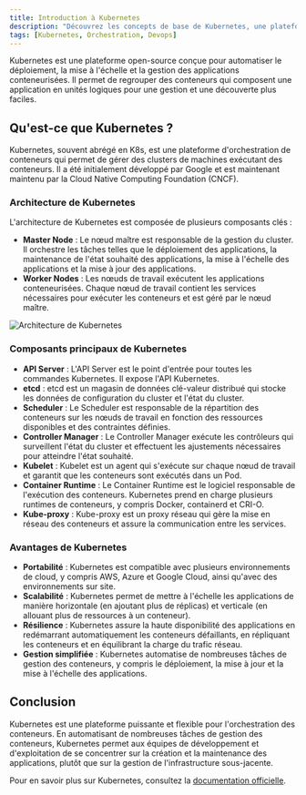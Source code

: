 ```yaml
---
title: Introduction à Kubernetes
description: "Découvrez les concepts de base de Kubernetes, une plateforme d'orchestration de conteneurs."
tags: [Kubernetes, Orchestration, Devops]
---
```


Kubernetes est une plateforme open-source conçue pour automatiser le déploiement, la mise à l'échelle et la gestion des applications conteneurisées. Il permet de regrouper des conteneurs qui composent une application en unités logiques pour une gestion et une découverte plus faciles.

<!--truncate-->

## Qu'est-ce que Kubernetes ?

Kubernetes, souvent abrégé en K8s, est une plateforme d'orchestration de conteneurs qui permet de gérer des clusters de machines exécutant des conteneurs. Il a été initialement développé par Google et est maintenant maintenu par la Cloud Native Computing Foundation (CNCF).

### Architecture de Kubernetes

L'architecture de Kubernetes est composée de plusieurs composants clés :

- **Master Node** : Le nœud maître est responsable de la gestion du cluster. Il orchestre les tâches telles que le déploiement des applications, la maintenance de l'état souhaité des applications, la mise à l'échelle des applications et la mise à jour des applications.
- **Worker Nodes** : Les nœuds de travail exécutent les applications conteneurisées. Chaque nœud de travail contient les services nécessaires pour exécuter les conteneurs et est géré par le nœud maître.

![Architecture de Kubernetes](https://d33wubrfki0l68.cloudfront.net/5c8b1a3b7b0e4a0007f7b1a3/screenshot_2020-03-10-14-00-00.png)

### Composants principaux de Kubernetes

- **API Server** : L'API Server est le point d'entrée pour toutes les commandes Kubernetes. Il expose l'API Kubernetes.
- **etcd** : etcd est un magasin de données clé-valeur distribué qui stocke les données de configuration du cluster et l'état du cluster.
- **Scheduler** : Le Scheduler est responsable de la répartition des conteneurs sur les nœuds de travail en fonction des ressources disponibles et des contraintes définies.
- **Controller Manager** : Le Controller Manager exécute les contrôleurs qui surveillent l'état du cluster et effectuent les ajustements nécessaires pour atteindre l'état souhaité.
- **Kubelet** : Kubelet est un agent qui s'exécute sur chaque nœud de travail et garantit que les conteneurs sont exécutés dans un Pod.
- **Container Runtime** : Le Container Runtime est le logiciel responsable de l'exécution des conteneurs. Kubernetes prend en charge plusieurs runtimes de conteneurs, y compris Docker, containerd et CRI-O.
- **Kube-proxy** : Kube-proxy est un proxy réseau qui gère la mise en réseau des conteneurs et assure la communication entre les services.

### Avantages de Kubernetes

- **Portabilité** : Kubernetes est compatible avec plusieurs environnements de cloud, y compris AWS, Azure et Google Cloud, ainsi qu'avec des environnements sur site.
- **Scalabilité** : Kubernetes permet de mettre à l'échelle les applications de manière horizontale (en ajoutant plus de réplicas) et verticale (en allouant plus de ressources à un conteneur).
- **Résilience** : Kubernetes assure la haute disponibilité des applications en redémarrant automatiquement les conteneurs défaillants, en répliquant les conteneurs et en équilibrant la charge du trafic réseau.
- **Gestion simplifiée** : Kubernetes automatise de nombreuses tâches de gestion des conteneurs, y compris le déploiement, la mise à jour et la mise à l'échelle des applications.

## Conclusion

Kubernetes est une plateforme puissante et flexible pour l'orchestration des conteneurs. En automatisant de nombreuses tâches de gestion des conteneurs, Kubernetes permet aux équipes de développement et d'exploitation de se concentrer sur la création et la maintenance des applications, plutôt que sur la gestion de l'infrastructure sous-jacente.

Pour en savoir plus sur Kubernetes, consultez la [documentation officielle](https://kubernetes.io/fr/docs/concepts/).
